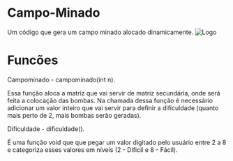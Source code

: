 # Campo-Minado
Um código que gera um campo minado alocado dinamicamente.
![Logo](https://user-images.githubusercontent.com/50359547/69586461-6a046880-0fc1-11ea-89aa-247a28c0f629.png)


# Funcões
Campominado - campominado(int n).

Essa função aloca a matriz que vai servir de matriz secundária, onde será feita a colocação das bombas. Na chamada dessa função é necessário adicionar um valor inteiro que vai servir para definir a dificuldade (quanto mais perto de 2, mais bombas serão geradas).

Dificuldade - dificuldade().

É uma função void que que pegar um valor digitado pelo usuário entre 2 a 8 e categoriza esses valores em níveis (2 - Díficil e 8 - Fácil).
